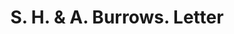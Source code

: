 ---
doi: 10.7916/D8378MTM
date_other: '1860'
date_other_textual: 1860-1869
form: correspondence
genre:
- Letters (correspondence)
name:
- S. H. & A. Burrows
object_in_context_url: https://biggert.cul.columbia.edu/items/view/ave_biggert_01309
subject_hierarchical_geographic:
- Hughesville, Ohio, United States
subject_name:
- S. H. & A. Burrows
title: S. H. & A. Burrows. Letter
sort_title: S. H. & A. Burrows. Letter
call_number: ave_biggert_01309
coordinates:
- 41.24027777777778,-76.72472222222223
pid: ave_biggert_01309
identifiers: ave_biggert_01309
permalink: /biggert/ave_biggert_01309/
layout: iiif-image-page
---